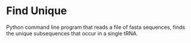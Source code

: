 # Find Unique
 Python command line program that reads a file of fasta sequences, finds the unique subsequences that occur in a single tRNA.
